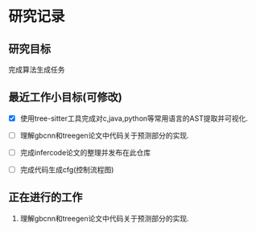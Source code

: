 # 研究记录

## 研究目标

完成算法生成任务

## 最近工作小目标(可修改)

- [x] 使用tree-sitter工具完成对c,java,python等常用语言的AST提取并可视化.

- [ ] 理解gbcnn和treegen论文中代码关于预测部分的实现.

- [ ] 完成infercode论文的整理并发布在此仓库

- [ ] 完成代码生成cfg(控制流程图)



## 正在进行的工作

1. 理解gbcnn和treegen论文中代码关于预测部分的实现.

   

  